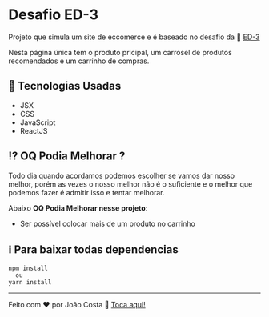 # Desafio ED-3
Projeto que simula um site de eccomerce e é baseado no desafio da :link: [ED-3](https://github.com/ed3digital/frontend-test)

Nesta página única tem o produto pricipal, um carrosel de produtos recomendados e um carrinho de compras.
## 🚀 Tecnologias Usadas
- JSX
- CSS 
- JavaScript 
- ReactJS
## :interrobang: OQ Podia Melhorar ?
Todo dia quando acordamos podemos escolher se vamos dar nosso melhor, porém as vezes o nosso melhor não é o suficiente e o melhor que podemos fazer é admitir isso e tentar melhorar.

Abaixo  **OQ Podia Melhorar nesse projeto**:
- Ser possível colocar mais de um produto no carrinho
## ℹ️ Para baixar todas dependencias
~~~ 
npm install
  ou
yarn install
~~~

---

Feito com ♥ por João Costa :wave: [Toca aqui!](https://www.linkedin.com/in/joaosc17/)